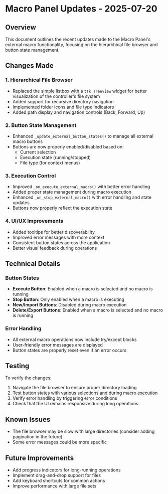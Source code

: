 # Macro Panel Updates - 2025-07-20

## Overview
This document outlines the recent updates made to the Macro Panel's external macro functionality, focusing on the hierarchical file browser and button state management.

## Changes Made

### 1. Hierarchical File Browser
- Replaced the simple listbox with a `ttk.Treeview` widget for better visualization of the controller's file system
- Added support for recursive directory navigation
- Implemented folder icons and file type indicators
- Added path display and navigation controls (Back, Forward, Up)

### 2. Button State Management
- Enhanced `_update_external_button_states()` to manage all external macro buttons
- Buttons are now properly enabled/disabled based on:
  - Current selection
  - Execution state (running/stopped)
  - File type (for context menus)

### 3. Execution Control
- Improved `_on_execute_external_macro()` with better error handling
- Added proper state management during macro execution
- Enhanced `_on_stop_external_macro()` with error handling and state updates
- Buttons now properly reflect the execution state

### 4. UI/UX Improvements
- Added tooltips for better discoverability
- Improved error messages with more context
- Consistent button states across the application
- Better visual feedback during operations

## Technical Details

### Button States
- **Execute Button**: Enabled when a macro is selected and no macro is running
- **Stop Button**: Only enabled when a macro is executing
- **New/Import Buttons**: Disabled during macro execution
- **Delete/Export Buttons**: Enabled when a macro is selected and no macro is running

### Error Handling
- All external macro operations now include try/except blocks
- User-friendly error messages are displayed
- Button states are properly reset even if an error occurs

## Testing
To verify the changes:
1. Navigate the file browser to ensure proper directory loading
2. Test button states with various selections and during macro execution
3. Verify error handling by triggering error conditions
4. Check that the UI remains responsive during long operations

## Known Issues
- The file browser may be slow with large directories (consider adding pagination in the future)
- Some error messages could be more specific

## Future Improvements
- Add progress indicators for long-running operations
- Implement drag-and-drop support for files
- Add keyboard shortcuts for common actions
- Improve performance with large file sets
